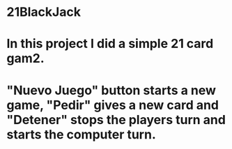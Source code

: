 # 21BlackJack
# In this project I did a simple 21 card gam2.
# "Nuevo Juego" button starts a new game, "Pedir" gives a new card and "Detener" stops the players turn and starts the computer turn.
